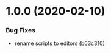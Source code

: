 # 1.0.0 (2020-02-10)


### Bug Fixes

* rename scripts to editors ([b63c310](https://github.com/dry-python/editors/commit/b63c3106311db501ee62e250d66130b75d2802cf))
